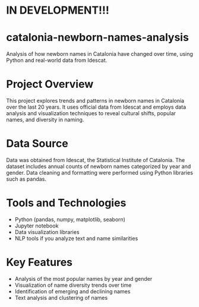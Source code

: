 # IN DEVELOPMENT!!!
# catalonia-newborn-names-analysis
Analysis of how newborn names in Catalonia have changed over time, using Python and real-world data from Idescat.

# Project Overview
This project explores trends and patterns in newborn names in Catalonia over the last 20 years. It uses official data from Idescat and employs data analysis and visualization techniques to reveal cultural shifts, popular names, and diversity in naming.

# Data Source
Data was obtained from Idescat, the Statistical Institute of Catalonia. The dataset includes annual counts of newborn names categorized by year and gender. Data cleaning and formatting were performed using Python libraries such as pandas.

# Tools and Technologies
- Python (pandas, numpy, matplotlib, seaborn)
- Jupyter notebook
- Data visualization libraries
- NLP tools if you analyze text and name similarities

# Key Features
- Analysis of the most popular names by year and gender
- Visualization of name diversity trends over time
- Identification of emerging and declining names
- Text analysis and clustering of names
